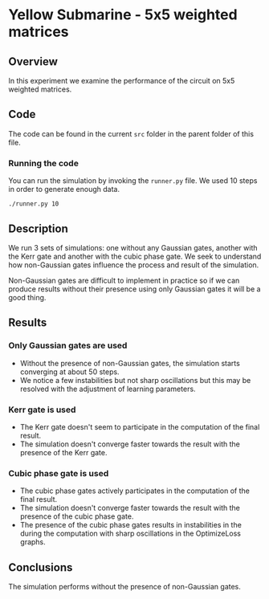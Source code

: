 # Yellow Submarine - 5x5 weighted matrices

## Overview

In this experiment we examine the performance of the circuit on 5x5 weighted matrices.

## Code 

The code can be found in the current `src` folder in the parent folder of this file.

### Running the code

You can run the simulation by invoking the `runner.py` file. We used 10 steps in order to generate enough data.

```
./runner.py 10
```

## Description

We run 3 sets of simulations: one without any Gaussian gates, another with the Kerr gate and another with the cubic phase gate. We seek to understand how non-Gaussian gates influence the process and result of the simulation.

Non-Gaussian gates are difficult to implement in practice so if we can produce results without their presence using only Gaussian gates it will be a good thing.

## Results

### Only Gaussian gates are used

- Without the presence of non-Gaussian gates, the simulation starts converging at about 50 steps.
- We notice a few instabilities but not sharp oscillations but this may be resolved with the adjustment of learning parameters.

### Kerr gate is used

- The Kerr gate doesn't seem to participate in the computation of the final result.
- The simulation doesn't converge faster towards the result with the presence of the Kerr gate.

### Cubic phase gate is used

- The cubic phase gates actively participates in the computation of the final result.
- The simulation doesn't converge faster towards the result with the presence of the cubic phase gate.
- The presence of the cubic phase gates results in instabilities in the during the computation with sharp oscillations in the OptimizeLoss graphs.

## Conclusions

The simulation performs without the presence of non-Gaussian gates.
